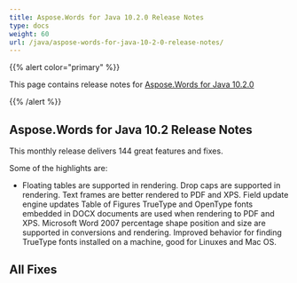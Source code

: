 ```yaml
---
title: Aspose.Words for Java 10.2.0 Release Notes
type: docs
weight: 60
url: /java/aspose-words-for-java-10-2-0-release-notes/
---
```


{{% alert color="primary" %}} 

This page contains release notes for [Aspose.Words for Java 10.2.0](http://www.aspose.com/downloads/words/java/new-releases/aspose.words-for-java-10.2.0/)

{{% /alert %}} 

## **Aspose.Words for Java 10.2 Release Notes**

This monthly release delivers 144 great features and fixes.

Some of the highlights are:

- Floating tables are supported in rendering.
  Drop caps are supported in rendering. 
  Text frames are better rendered to PDF and XPS. 
  Field update engine updates Table of Figures 
  TrueType and OpenType fonts embedded in DOCX documents are used when rendering to PDF and XPS. 
  Microsoft Word 2007 percentage shape position and size are supported in conversions and rendering. 
  Improved behavior for finding TrueType fonts installed on a machine, good for Linuxes and Mac OS. 


## **All Fixes**
